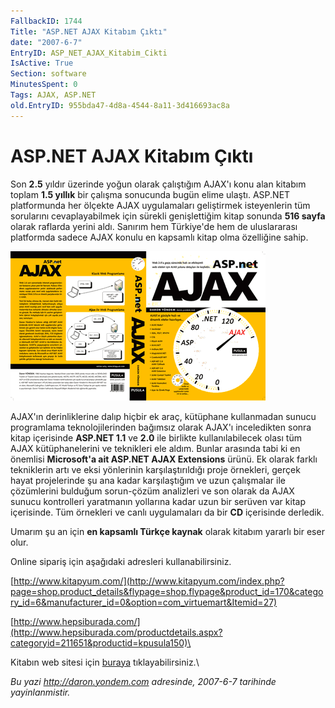```yaml
---
FallbackID: 1744
Title: "ASP.NET AJAX Kitabım Çıktı"
date: "2007-6-7"
EntryID: ASP_NET_AJAX_Kitabim_Cikti
IsActive: True
Section: software
MinutesSpent: 0
Tags: AJAX, ASP.NET
old.EntryID: 955bda47-4d8a-4544-8a11-3d416693ac8a
---
```

# ASP.NET AJAX Kitabım Çıktı
Son **2.5** yıldır üzerinde yoğun olarak çalıştığım AJAX'ı konu alan
kitabım toplam **1.5 yıllık** bir çalışma sonucunda bugün elime ulaştı.
ASP.NET platformunda her ölçekte AJAX uygulamaları geliştirmek
isteyenlerin tüm sorularını cevaplayabilmek için sürekli genişlettiğim
kitap sonunda **516 sayfa** olarak raflarda yerini aldı. Sanırım hem
Türkiye'de hem de uluslararası platformda sadece AJAX konulu en kapsamlı
kitap olma özelliğine sahip.

![](media/ASP_NET_AJAX_Kitabim_Cikti/ajax.gif)

AJAX'ın derinliklerine dalıp hiçbir ek araç, kütüphane kullanmadan
sunucu programlama teknolojilerinden bağımsız olarak AJAX'ı inceledikten
sonra kitap içerisinde **ASP.NET 1.1** ve **2.0** ile birlikte
kullanılabilecek olası tüm AJAX kütüphanelerini ve teknikleri ele aldım.
Bunlar arasında tabi ki en önemlisi **Microsoft'a ait ASP.NET AJAX
Extensions** ürünü. Ek olarak farklı tekniklerin artı ve eksi yönlerinin
karşılaştırıldığı proje örnekleri, gerçek hayat projelerinde şu ana
kadar karşılaştığım ve uzun çalışmalar ile çözümlerini bulduğum
sorun-çözüm analizleri ve son olarak da AJAX sunucu kontrolleri
yaratmanın yollarına kadar uzun bir serüven var kitap içerisinde. Tüm
örnekleri ve canlı uygulamaları da bir **CD** içerisinde derledik.

Umarım şu an için **en kapsamlı Türkçe kaynak** olarak kitabım yararlı
bir eser olur.

Online sipariş için aşağıdaki adresleri kullanabilirsiniz.

[http://www.kitapyum.com/](http://www.kitapyum.com/index.php?page=shop.product_details&flypage=shop.flypage&product_id=170&category_id=6&manufacturer_id=0&option=com_virtuemart&Itemid=27)

[http://www.hepsiburada.com/](http://www.hepsiburada.com/productdetails.aspx?categoryid=211651&productid=kpusula150)\

Kitabın web sitesi için
[buraya](http://www.pusula.com/default.aspx?part=books&ID=979)
tıklayabilirsiniz.\



*Bu yazi http://daron.yondem.com adresinde, 2007-6-7 tarihinde yayinlanmistir.*
